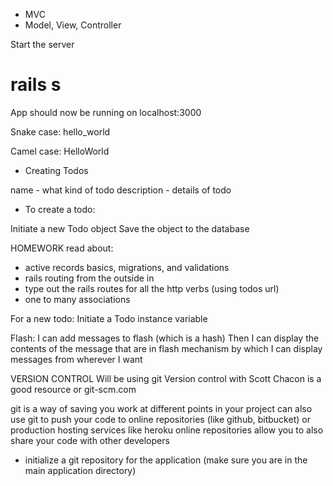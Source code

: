 - MVC
- Model, View, Controller

Start the server 
# rails s
App should now be running on localhost:3000

Snake case: hello_world

Camel case: HelloWorld


- Creating Todos

name - what kind of todo
description - details of todo

- To create a todo:

Initiate a new Todo object
Save the object to the database

HOMEWORK
read about:
- active records basics, migrations, and validations
- rails routing from the outside in 
- type out the rails routes for all the http verbs (using todos url)
- one to many associations


For a new todo:
Initiate a Todo instance variable

Flash:
I can add messages to flash (which is a hash)
Then I can display the contents of the message that are in flash
mechanism by which I can display messages from wherever I want

VERSION CONTROL
Will be using git
Version control with Scott Chacon is a good resource 
or
git-scm.com

git is a way of saving you work at different points in your project
can also use git to push your code to online repositories (like github, bitbucket) or production hosting services like heroku
online repositories allow you to also share your code with other developers 

- initialize a git repository for the application (make sure you are in the main application directory)